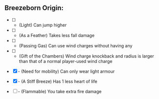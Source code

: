 ## Breezeborn Origin:

-   [ ] -   (Light) Can jump higher
-   [ ] -   (As a Feather) Takes less fall damage
-   [ ] -   (Passing Gas) Can use wind charges without having any
-   [ ] -   (Gift of the Chambers) Wind charge knockback and radius is larger than that of a normal player-used wind charge

-   [x] \- (Need for mobility) Can only wear light armour
-   [x] \- (A Stiff Breeze) Has 1 less heart of life
-   [ ] \- (Flammable) You take extra fire damage
